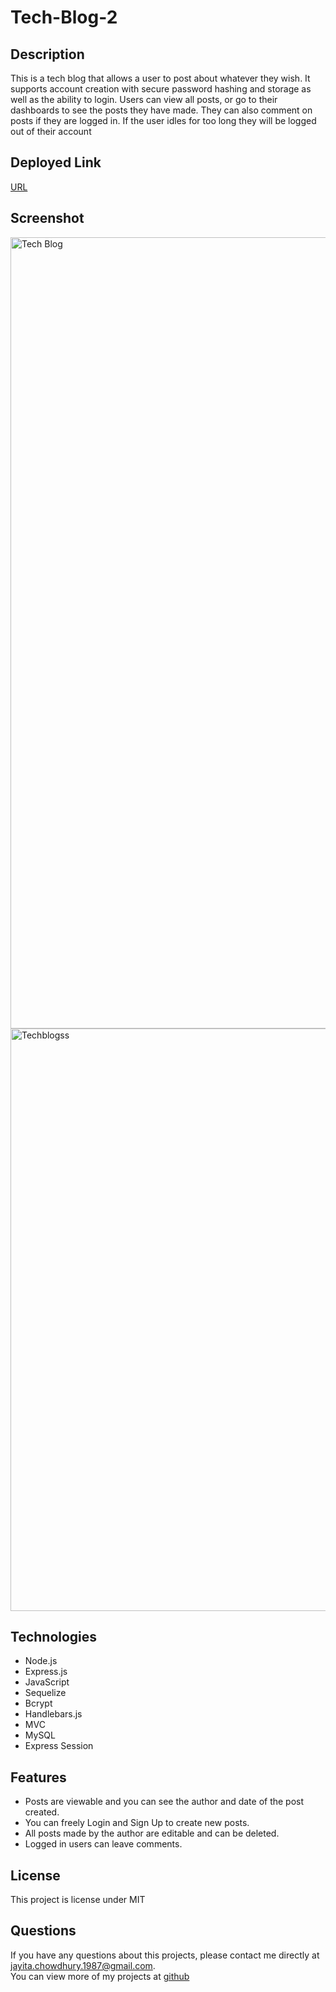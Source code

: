 # Tech-Blog-2

## Description

This is a tech blog that allows a user to post about whatever they wish. It supports account creation with secure password hashing and storage as well as the ability to login. Users can view all posts, or go to their dashboards to see the posts they have made. They can also comment on posts if they are logged in. If the user idles for too long they will be logged out of their account

## Deployed Link
[URL](https://tech-blog-100.herokuapp.com/)

## Screenshot
<img width="1266" alt="Tech Blog" src="https://user-images.githubusercontent.com/107072905/198821057-0ebf5a13-780c-479a-b532-80e2fdacd88e.png">
<img width="932" alt="Techblogss" src="https://user-images.githubusercontent.com/107072905/198821173-b6c38d20-ae23-4e20-b3d6-34a7c6887606.png">

## Technologies

- Node.js
- Express.js
- JavaScript
- Sequelize
- Bcrypt
- Handlebars.js
- MVC
- MySQL
- Express Session


## Features
- Posts are viewable and you can see the author and date of the post created.
- You can freely Login and Sign Up to create new posts.
- All posts made by the author are editable and can be deleted.
- Logged in users can leave comments.

## License
This project is license under MIT

## Questions
If you have any questions about this projects, please contact me directly at jayita.chowdhury.1987@gmail.com. </br>
You can view more of my projects at 
[github](https://github.com/jayita87)
